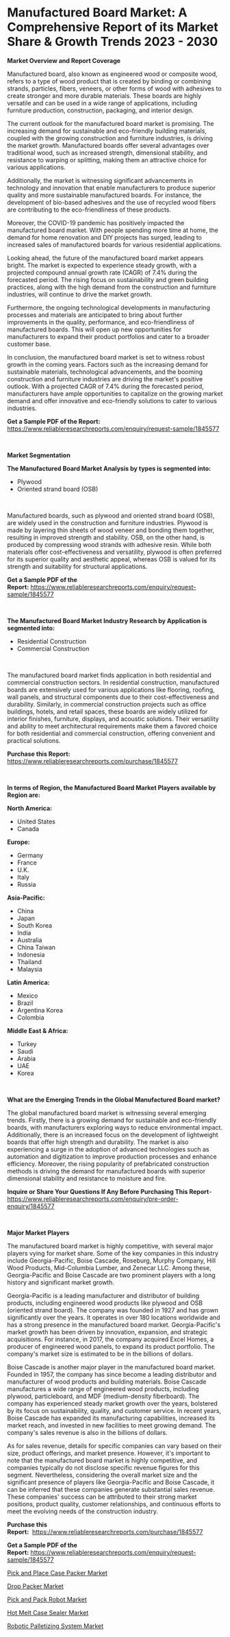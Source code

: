 <p><h1>Manufactured Board Market: A Comprehensive Report of its Market Share & Growth Trends 2023 - 2030</h1></p><p><strong>Market Overview and Report Coverage</strong></p>
<p><p>Manufactured board, also known as engineered wood or composite wood, refers to a type of wood product that is created by binding or combining strands, particles, fibers, veneers, or other forms of wood with adhesives to create stronger and more durable materials. These boards are highly versatile and can be used in a wide range of applications, including furniture production, construction, packaging, and interior design.</p><p>The current outlook for the manufactured board market is promising. The increasing demand for sustainable and eco-friendly building materials, coupled with the growing construction and furniture industries, is driving the market growth. Manufactured boards offer several advantages over traditional wood, such as increased strength, dimensional stability, and resistance to warping or splitting, making them an attractive choice for various applications.</p><p>Additionally, the market is witnessing significant advancements in technology and innovation that enable manufacturers to produce superior quality and more sustainable manufactured boards. For instance, the development of bio-based adhesives and the use of recycled wood fibers are contributing to the eco-friendliness of these products.</p><p>Moreover, the COVID-19 pandemic has positively impacted the manufactured board market. With people spending more time at home, the demand for home renovation and DIY projects has surged, leading to increased sales of manufactured boards for various residential applications.</p><p>Looking ahead, the future of the manufactured board market appears bright. The market is expected to experience steady growth, with a projected compound annual growth rate (CAGR) of 7.4% during the forecasted period. The rising focus on sustainability and green building practices, along with the high demand from the construction and furniture industries, will continue to drive the market growth.</p><p>Furthermore, the ongoing technological developments in manufacturing processes and materials are anticipated to bring about further improvements in the quality, performance, and eco-friendliness of manufactured boards. This will open up new opportunities for manufacturers to expand their product portfolios and cater to a broader customer base.</p><p>In conclusion, the manufactured board market is set to witness robust growth in the coming years. Factors such as the increasing demand for sustainable materials, technological advancements, and the booming construction and furniture industries are driving the market's positive outlook. With a projected CAGR of 7.4% during the forecasted period, manufacturers have ample opportunities to capitalize on the growing market demand and offer innovative and eco-friendly solutions to cater to various industries.</p></p>
<p><strong>Get a Sample PDF of the Report:</strong> <a href="https://www.reliableresearchreports.com/enquiry/request-sample/1845577">https://www.reliableresearchreports.com/enquiry/request-sample/1845577</a></p>
<p>&nbsp;</p>
<p><strong>Market Segmentation</strong></p>
<p><strong>The Manufactured Board Market Analysis by types is segmented into:</strong></p>
<p><ul><li>Plywood</li><li>Oriented strand board (OSB)</li></ul></p>
<p>&nbsp;</p>
<p><p>Manufactured boards, such as plywood and oriented strand board (OSB), are widely used in the construction and furniture industries. Plywood is made by layering thin sheets of wood veneer and bonding them together, resulting in improved strength and stability. OSB, on the other hand, is produced by compressing wood strands with adhesive resin. While both materials offer cost-effectiveness and versatility, plywood is often preferred for its superior quality and aesthetic appeal, whereas OSB is valued for its strength and suitability for structural applications.</p></p>
<p><strong>Get a Sample PDF of the Report:</strong>&nbsp;<a href="https://www.reliableresearchreports.com/enquiry/request-sample/1845577">https://www.reliableresearchreports.com/enquiry/request-sample/1845577</a></p>
<p>&nbsp;</p>
<p><strong>The Manufactured Board Market Industry Research by Application is segmented into:</strong></p>
<p><ul><li>Residential Construction</li><li>Commercial Construction</li></ul></p>
<p>&nbsp;</p>
<p><p>The manufactured board market finds application in both residential and commercial construction sectors. In residential construction, manufactured boards are extensively used for various applications like flooring, roofing, wall panels, and structural components due to their cost-effectiveness and durability. Similarly, in commercial construction projects such as office buildings, hotels, and retail spaces, these boards are widely utilized for interior finishes, furniture, displays, and acoustic solutions. Their versatility and ability to meet architectural requirements make them a favored choice for both residential and commercial construction, offering convenient and practical solutions.</p></p>
<p><strong>Purchase this Report:</strong>&nbsp; <a href="https://www.reliableresearchreports.com/purchase/1845577">https://www.reliableresearchreports.com/purchase/1845577</a></p>
<p>&nbsp;</p>
<p><strong>In terms of Region, the Manufactured Board Market Players available by Region are:</strong></p>
<p>
    <p> <strong> North America: </strong>
        <ul>
            <li>United States</li>
            <li>Canada</li>
        </ul>
        </p> 
    <p> <strong> Europe: </strong>
        <ul>
            <li>Germany</li>
            <li>France</li>
            <li>U.K.</li>
            <li>Italy</li>
            <li>Russia</li>
        </ul>
        </p> 
    <p> <strong> Asia-Pacific: </strong>
        <ul>
            <li>China</li>
            <li>Japan</li>
            <li>South Korea</li>
            <li>India</li>
            <li>Australia</li>
            <li>China Taiwan</li>
            <li>Indonesia</li>
            <li>Thailand</li>
            <li>Malaysia</li>
        </ul>
        </p> 
    <p> <strong> Latin America: </strong>
        <ul>
            <li>Mexico</li>
            <li>Brazil</li>
            <li>Argentina Korea</li>
            <li>Colombia</li>
        </ul>
        </p> 
    <p> <strong> Middle East & Africa: </strong>
        <ul>
            <li>Turkey</li>
            <li>Saudi</li>
            <li>Arabia</li>
            <li>UAE</li>
            <li>Korea</li>
        </ul>
    </p>
    </p>
<p>&nbsp;</p>
<p><strong>What are the Emerging Trends in the Global Manufactured Board market?</strong></p>
<p><p>The global manufactured board market is witnessing several emerging trends. Firstly, there is a growing demand for sustainable and eco-friendly boards, with manufacturers exploring ways to reduce environmental impact. Additionally, there is an increased focus on the development of lightweight boards that offer high strength and durability. The market is also experiencing a surge in the adoption of advanced technologies such as automation and digitization to improve production processes and enhance efficiency. Moreover, the rising popularity of prefabricated construction methods is driving the demand for manufactured boards with superior dimensional stability and resistance to moisture and fire.</p></p>
<p><strong>Inquire or Share Your Questions If Any Before Purchasing This Report</strong>- <a href="https://www.reliableresearchreports.com/enquiry/pre-order-enquiry/1845577">https://www.reliableresearchreports.com/enquiry/pre-order-enquiry/1845577</a></p>
<p>&nbsp;</p>
<p><strong>Major Market Players</strong></p>
<p><p>The manufactured board market is highly competitive, with several major players vying for market share. Some of the key companies in this industry include Georgia-Pacific, Boise Cascade, Roseburg, Murphy Company, Hill Wood Products, Mid-Columbia Lumber, and Zenecar LLC. Among these, Georgia-Pacific and Boise Cascade are two prominent players with a long history and significant market growth.</p><p>Georgia-Pacific is a leading manufacturer and distributor of building products, including engineered wood products like plywood and OSB (oriented strand board). The company was founded in 1927 and has grown significantly over the years. It operates in over 180 locations worldwide and has a strong presence in the manufactured board market. Georgia-Pacific's market growth has been driven by innovation, expansion, and strategic acquisitions. For instance, in 2017, the company acquired Excel Homes, a producer of engineered wood panels, to expand its product portfolio. The company's market size is estimated to be in the billions of dollars.</p><p>Boise Cascade is another major player in the manufactured board market. Founded in 1957, the company has since become a leading distributor and manufacturer of wood products and building materials. Boise Cascade manufactures a wide range of engineered wood products, including plywood, particleboard, and MDF (medium-density fiberboard). The company has experienced steady market growth over the years, bolstered by its focus on sustainability, quality, and customer service. In recent years, Boise Cascade has expanded its manufacturing capabilities, increased its market reach, and invested in new facilities to meet growing demand. The company's sales revenue is also in the billions of dollars.</p><p>As for sales revenue, details for specific companies can vary based on their size, product offerings, and market presence. However, it's important to note that the manufactured board market is highly competitive, and companies typically do not disclose specific revenue figures for this segment. Nevertheless, considering the overall market size and the significant presence of players like Georgia-Pacific and Boise Cascade, it can be inferred that these companies generate substantial sales revenue. These companies' success can be attributed to their strong market positions, product quality, customer relationships, and continuous efforts to meet the evolving needs of the construction industry.</p></p>
<p><strong>Purchase this Report:</strong>&nbsp;&nbsp;<a href="https://www.reliableresearchreports.com/purchase/1845577">https://www.reliableresearchreports.com/purchase/1845577</a></p>
<p></p>
<p><strong>Get a Sample PDF of the Report:</strong>&nbsp;<a href="https://www.reliableresearchreports.com/enquiry/request-sample/1845577">https://www.reliableresearchreports.com/enquiry/request-sample/1845577</a></p>
<p><p><a href="https://medium.com/@albertakoss2023/pick-and-place-case-packer-market-share-evolution-and-market-growth-trends-2023-2030-49666cd02a97">Pick and Place Case Packer Market</a></p><p><a href="https://medium.com/@jenniebrown07/drop-packer-market-size-and-market-trends-complete-industry-overview-2023-to-2030-0bc49d08fc5e">Drop Packer Market</a></p><p><a href="https://medium.com/@cullenblick/pick-and-pack-robot-market-analysis-its-cagr-market-segmentation-and-global-industry-overview-d33b5164434d">Pick and Pack Robot Market</a></p><p><a href="https://medium.com/@janbogisich/hot-melt-case-sealer-market-trends-and-market-analysis-forecasted-for-period-2023-2030-0e2e50e864da">Hot Melt Case Sealer Market</a></p><p><a href="https://medium.com/@graycehuels/robotic-palletizing-system-market-size-cagr-trends-2024-2030-0a91c413110a">Robotic Palletizing System Market</a></p></p>